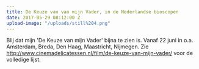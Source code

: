 ```yaml
---
title: De Keuze van van mijn Vader, in de Nederlandse bioscopen
date: 2017-05-29 08:12:00 Z
upload-image: "/uploads/still%204.png"
---
```


Blij dat mijn 'De Keuze van mijn Vader' bijna te zien is. Vanaf 22 juni in o.a. Amsterdam, Breda, Den Haag, Maastricht, Nijmegen. Zie http://www.cinemadelicatessen.nl/film/de-keuze-van-mijn-vader/ voor de volledige lijst. 